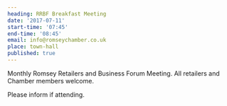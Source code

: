 ```yaml
---
heading: RRBF Breakfast Meeting
date: '2017-07-11'
start-time: '07:45'
end-time: '08:45'
email: info@romseychamber.co.uk
place: town-hall
published: true
---
```

Monthly Romsey Retailers and Business Forum Meeting. All retailers and Chamber members welcome.

Please inform if attending.

